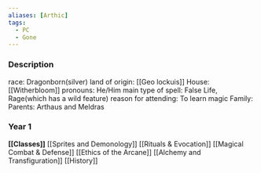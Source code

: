 ```yaml
---
aliases: [Arthic]
tags:
  - PC
  - Gone
---
```

### Description
race: Dragonborn(silver)
land of origin: [[Geo lockuis]]
House: [[Witherbloom]]
pronouns: He/Him
main type of spell: False Life, Rage(which has a wild feature)
reason for attending: To learn magic
Family: Parents: Arthaus and Meldras

### Year 1
**[[Classes]]**
[[Sprites and Demonology]]
[[Rituals & Evocation]]
[[Magical Combat & Defense]]
[[Ethics of the Arcane]]
[[Alchemy and Transfiguration]]
[[History]]